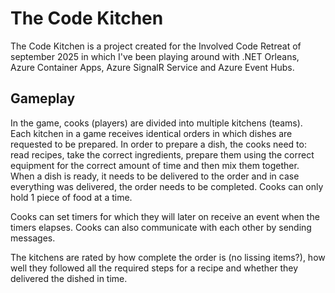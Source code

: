 # The Code Kitchen
The Code Kitchen is a project created for the Involved Code Retreat of september 2025 in which I've been playing around with .NET Orleans, Azure Container Apps, Azure SignalR Service and Azure Event Hubs.

## Gameplay
In the game, cooks (players) are divided into multiple kitchens (teams). Each kitchen in a game receives identical orders in which dishes are requested to be prepared. In order to prepare a dish, the cooks need to: read recipes, take the correct ingredients, prepare them using the correct equipment for the correct amount of time and then mix them together. When a dish is ready, it needs to be delivered to the order and in case everything was delivered, the order needs to be completed. Cooks can only hold 1 piece of food at a time. 

Cooks can set timers for which they will later on receive an event when the timers elapses. Cooks can also communicate with each other by sending messages.

The kitchens are rated by how complete the order is (no lissing items?), how well they followed all the required steps for a recipe and whether they delivered the dished in time.
